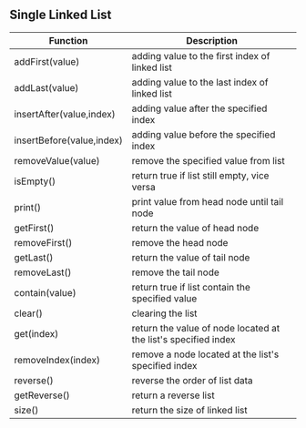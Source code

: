 ## Single Linked List ##  

Function | Description                                 
---------|------------
addFirst(value) | adding value to the first index of linked list
addLast(value) | adding value to the last index of linked list
insertAfter(value,index) | adding value after the specified index
insertBefore(value,index) | adding value before the specified index
removeValue(value) | remove the specified value from list
isEmpty() | return true if list still empty, vice versa
print() | print value from head node until tail node
getFirst() | return the value of head node
removeFirst() | remove the head node
getLast() | return the value of tail node
removeLast() | remove the tail node
contain(value) | return true if list contain the specified value
clear() | clearing the list
get(index) | return the value of node located at the list's specified index
removeIndex(index) | remove a node located at the list's specified index
reverse() | reverse the order of list data
getReverse() | return a reverse list
size() | return the size of linked list 
